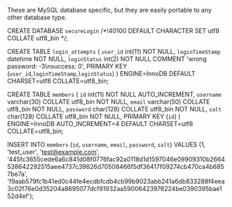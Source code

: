 These are MySQL database specific, but they are easily portable to any other database type.

CREATE DATABASE `secureLogin` /*!40100 DEFAULT CHARACTER SET utf8 COLLATE utf8_bin */;

CREATE TABLE `login_attempts` (
  `user_id` int(11) NOT NULL,
  `loginTimeStamp` datetime NOT NULL,
  `loginStatus` int(2) NOT NULL COMMENT 'wrong password: -3\nsuccess: 0',
  PRIMARY KEY (`user_id`,`loginTimeStamp`,`loginStatus`)
) ENGINE=InnoDB DEFAULT CHARSET=utf8 COLLATE=utf8_bin;

CREATE TABLE `members` (
  `id` int(11) NOT NULL AUTO_INCREMENT,
  `username` varchar(30) COLLATE utf8_bin NOT NULL,
  `email` varchar(50) COLLATE utf8_bin NOT NULL,
  `password` char(128) COLLATE utf8_bin NOT NULL,
  `salt` char(128) COLLATE utf8_bin NOT NULL,
  PRIMARY KEY (`id`)
) ENGINE=InnoDB AUTO_INCREMENT=4 DEFAULT CHARSET=utf8 COLLATE=utf8_bin;

INSERT INTO `members` (`id`, `username`, `email`, `password`, `salt`) VALUES
(1, 'test_user', 'test@example.com', '445fc3655cede6a6c841d08f0776fac92a0118d1d1597046e09909310b2664538642292515aee4737c39826d70508466f5df36417f09274cb470ca4b6857be7a', 'f9aab579fc1b41ed0c44fe4ecdbfcdb4cb99b9023abb241a6db833288f4eea3c02f76e0d35204a8695077dcf81932aa59006423976224be0390395bae152d4ef');
